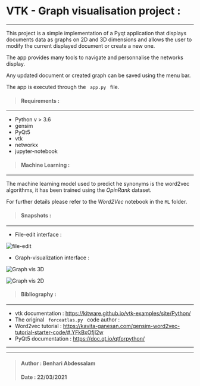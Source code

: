 # VTK - Graph visualisation project :
___
This project is a simple implementation of a Pyqt application that displays documents data as graphs on 2D and 3D dimensions and allows the user to modify the current displayed document or create a new one.

The app provides many tools to navigate and personnalise the networks display.

Any updated document or created graph can be saved using the menu bar.

The app is executed through the <code> app.py </code> file.

> #### Requirements :
___
- Python v > 3.6 
- gensim
- PyQt5
- vtk
- networkx
- jupyter-notebook
> #### Machine Learning :
___

The machine learning model used to predict he synonyms is the word2vec algorithms, it has been trained using the _OpinRank_ dataset. 

For further details please refer to the _Word2Vec_ notebook in the <code>ML</code> folder.
> #### Snapshots : 
___
 - File-edit interface :
 
![file-edit](https://github.com/benhari1997/GraphVizApp/tree/master/examples/file-edit-interface.PNG)
 - Graph-visualization interface :
 

![Graph vis 3D](https://github.com/benhari1997/GraphVizApp/tree/master/examples/graph-display-interface.PNG)

![Graph vis 2D](https://github.com/benhari1997/GraphVizApp/tree/master/examples/graph-display-interface-2D.PNG)

> #### Bibliography : 
___

- vtk documentation : https://kitware.github.io/vtk-examples/site/Python/
- The original <code> forceatlas.py </code> code author :
- Word2vec tutorial : https://kavita-ganesan.com/gensim-word2vec-tutorial-starter-code/#.YFkBxOfjI2w
- PyQt5 documentation : https://doc.qt.io/qtforpython/
___
___
> #### Author : Benhari Abdessalam
> #### Date : 22/03/2021
